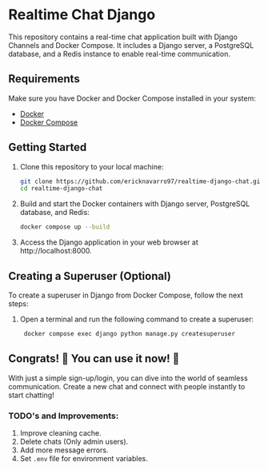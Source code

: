 # Realtime Chat Django

This repository contains a real-time chat application built with Django Channels and Docker Compose.
It includes a Django server, a PostgreSQL database, and a Redis instance to enable real-time communication.

## Requirements

Make sure you have Docker and Docker Compose installed in your system:

- [Docker](https://docs.docker.com/get-docker/)
- [Docker Compose](https://docs.docker.com/compose/install/)

## Getting Started

1. Clone this repository to your local machine:

   ```bash
   git clone https://github.com/ericknavarro97/realtime-django-chat.git
   cd realtime-django-chat
   ```

2. Build and start the Docker containers with Django server, PostgreSQL database, and Redis:

   ```bash
   docker compose up --build
   ```

3. Access the Django application in your web browser at http://localhost:8000.

## Creating a Superuser (Optional)

To create a superuser in Django from Docker Compose, follow the next steps:

1. Open a terminal and run the following command to create a superuser:

   ```bash
    docker compose exec django python manage.py createsuperuser
   ```

## Congrats! 🥳 You can use it now! 🚀

With just a simple sign-up/login, you can dive into the world of seamless 
communication. Create a new chat and connect with people instantly to start chatting!

### TODO's and Improvements:

1. Improve cleaning cache.
2. Delete chats (Only admin users).
3. Add more message errors.
4. Set `.env` file for environment variables.